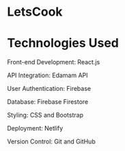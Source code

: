 # LetsCook
# Technologies Used
Front-end Development: React.js

API Integration: Edamam API

User Authentication: Firebase

Database: Firebase Firestore

Styling: CSS and Bootstrap

Deployment: Netlify

Version Control: Git and GitHub
